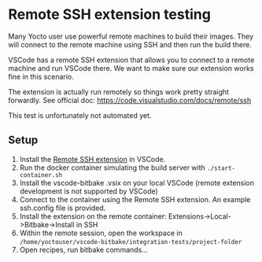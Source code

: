 # Remote SSH extension testing

Many Yocto user use powerful remote machines to build their images. They
will connect to the remote machine using SSH and then run the build there.

VSCode has a remote SSH extension that allows you to connect to a remote
machine and run VSCode there. We want to make sure our extension works fine
in this scenario.

The extension is actually run remotely so things work pretty straight forwardly.
See official doc: https://code.visualstudio.com/docs/remote/ssh

This test is unfortunately not automated yet.

## Setup

1. Install the [Remote SSH extension](https://marketplace.visualstudio.com/items?itemName=ms-vscode-remote.remote-ssh) in VSCode.
2. Run the docker container simulating the build server with `./start-container.sh`
3. Install the vscode-bitbake .vsix on your local VSCode (remote extension development is not supported by VSCode)
4. Connect to the container using the Remote SSH extension. An example ssh.config file is provided.
5. Install the extension on the remote container: Extensions->Local->Bitbake->Install in SSH
6. Within the remote session, open the workspace in `/home/yoctouser/vscode-bitbake/integration-tests/project-folder`
7. Open recipes, run bitbake commands...
